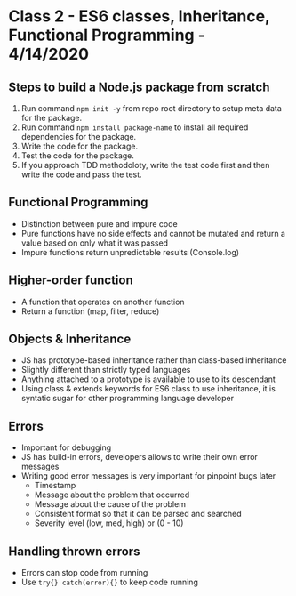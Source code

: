 # Class 2 - ES6 classes, Inheritance, Functional Programming - 4/14/2020

## Steps to build a Node.js package from scratch
1. Run command `npm init -y` from repo root directory to setup meta data for the package.
2. Run command `npm install package-name` to install all required dependencies for the package.
3. Write the code for the package.
4. Test the code for the package.
5. If you approach TDD methodoloty, write the test code first and then write the code and pass the test.

## Functional Programming
* Distinction between pure and impure code
* Pure functions have no side effects and cannot be mutated and return a value based on only what it was passed 
* Impure functions return unpredictable results (Console.log)

## Higher-order function
* A function that operates on another function
* Return a function (map, filter, reduce)

## Objects & Inheritance
* JS has prototype-based inheritance rather than class-based inheritance
* Slightly different than strictly typed languages
* Anything attached to a prototype is available to use to its descendant
* Using class & extends keywords for ES6 class to use inheritance, it is syntatic sugar for other programming language developer

## Errors
* Important for debugging
* JS has build-in errors, developers allows to write their own error messages 
* Writing good error messages is very important for pinpoint bugs later
  * Timestamp 
  * Message about the problem that occurred
  * Message about the cause of the problem
  * Consistent format so that it can be parsed and searched
  * Severity level (low, med, high) or (0 - 10)

## Handling thrown errors
* Errors can stop code from running
* Use `try{} catch(error){}` to keep code running